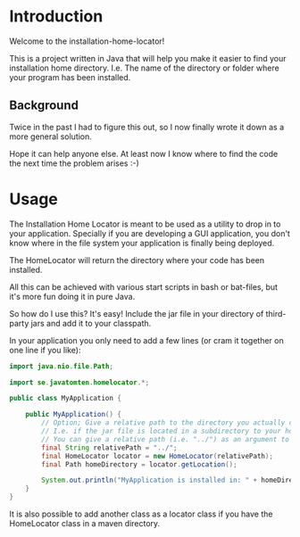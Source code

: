 # Introduction

Welcome to the installation-home-locator!

This is a project written in Java that will help you make it easier to find your installation home directory.
I.e. The name of the directory or folder where your program has been installed.

## Background

Twice in the past I had to figure this out, so I now finally wrote it down as a more general solution.

Hope it can help anyone else. At least now I know where to find the code the next time the problem arises :-)

# Usage

The Installation Home Locator is meant to be used as a utility to drop in to your application.
Specially if you are developing a GUI application, you don't know where in the file system your
application is finally being deployed.

The HomeLocator will return the directory where your code has been installed.

All this can be achieved with various start scripts in bash or bat-files, but it's more fun doing it in pure Java.

So how do I use this? It's easy! Include the jar file in your directory of third-party jars and add it to your
classpath.

In your application you only need to add a few lines (or cram it together on one line if you like):

```java
import java.nio.file.Path;

import se.javatomten.homelocator.*;

public class MyApplication {

    public MyApplication() {
        // Option; Give a relative path to the directory you actually call home.
        // I.e. if the jar file is located in a subdirectory to your home directory, as "lib"
        // You can give a relative path (i.e. "../") as an argument to the Constructor.
        final String relativePath = "../";
        final HomeLocator locator = new HomeLocator(relativePath);
        final Path homeDirectory = locator.getLocation();

        System.out.println("MyApplication is installed in: " + homeDirectory);
    }
}
```

It is also possible to add another class as a locator class if you have the HomeLocator class in a maven directory.
